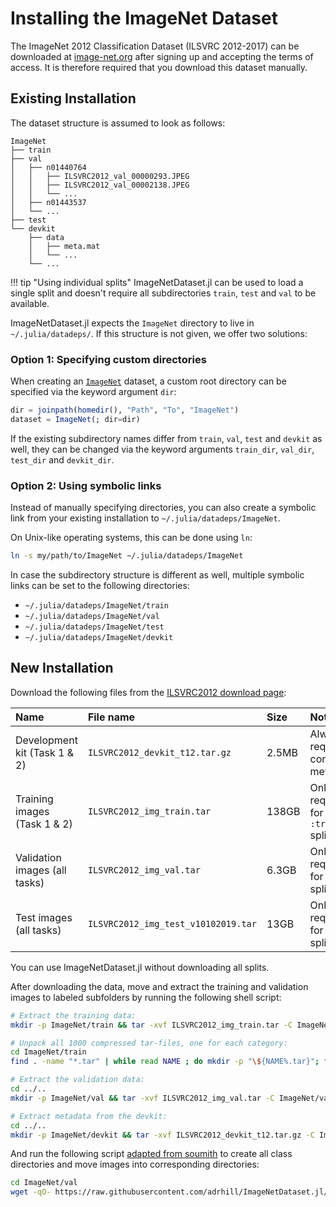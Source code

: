 # Installing the ImageNet Dataset
The ImageNet 2012 Classification Dataset (ILSVRC 2012-2017) can be downloaded at
[image-net.org](https://image-net.org/) after signing up and accepting the terms of access.
It is therefore required that you download this dataset manually.

## Existing Installation
The dataset structure is assumed to look as follows:
```
ImageNet
├── train
├── val
│   ├── n01440764
│   │   ├── ILSVRC2012_val_00000293.JPEG
│   │   ├── ILSVRC2012_val_00002138.JPEG
│   │   └── ...
│   ├── n01443537
│   └── ...
├── test
└── devkit
    ├── data
    │   ├── meta.mat
    │   └── ...
    └── ...
```

!!! tip "Using individual splits"
    ImageNetDataset.jl can be used to load a single split 
    and doesn't require all subdirectories `train`, `test` and `val` to be available.

ImageNetDataset.jl expects the `ImageNet` directory to live in `~/.julia/datadeps/`.
If this structure is not given, we offer two solutions:

### Option 1: Specifying custom directories
When creating an [`ImageNet`](@ref) dataset, a custom root directory can be specified via the keyword argument `dir`:

```julia
dir = joinpath(homedir(), "Path", "To", "ImageNet")
dataset = ImageNet(; dir=dir)
```

If the existing subdirectory names differ from `train`, `val`, `test` and `devkit` as well, 
they can be changed via the keyword arguments `train_dir`, `val_dir`, `test_dir` and `devkit_dir`.

### Option 2: Using symbolic links
Instead of manually specifying directories,
you can also create a symbolic link from your existing installation to `~/.julia/datadeps/ImageNet`.

On Unix-like operating systems, this can be done using `ln`:
```bash
ln -s my/path/to/ImageNet ~/.julia/datadeps/ImageNet
```

In case the subdirectory structure is different as well, multiple symbolic links 
can be set to the following directories:
* `~/.julia/datadeps/ImageNet/train`
* `~/.julia/datadeps/ImageNet/val`
* `~/.julia/datadeps/ImageNet/test`
* `~/.julia/datadeps/ImageNet/devkit`

## New Installation
Download the following files from the [ILSVRC2012 download page](https://image-net.org/challenges/LSVRC/2012/2012-downloads.php):

| Name                          | File name                           | Size  | Note                               |
|:------------------------------|:------------------------------------|:------|:-----------------------------------|
| Development kit (Task 1 & 2)  | `ILSVRC2012_devkit_t12.tar.gz`      | 2.5MB | Always required, contains metadata | 
| Training images (Task 1 & 2)  | `ILSVRC2012_img_train.tar`          | 138GB | Only required for `:train` split   |
| Validation images (all tasks) | `ILSVRC2012_img_val.tar`            | 6.3GB | Only required for `:val` split     |
| Test images (all tasks)       | `ILSVRC2012_img_test_v10102019.tar` | 13GB  | Only required for `:test` split    | 

You can use ImageNetDataset.jl without downloading all splits.

After downloading the data, move and extract the training and validation images to
labeled subfolders by running the following shell script:

```bash
# Extract the training data:
mkdir -p ImageNet/train && tar -xvf ILSVRC2012_img_train.tar -C ImageNet/train

# Unpack all 1000 compressed tar-files, one for each category:
cd ImageNet/train
find . -name "*.tar" | while read NAME ; do mkdir -p "\${NAME%.tar}"; tar -xvf "\${NAME}" -C "\${NAME%.tar}"; rm -f "\${NAME}"; done

# Extract the validation data:
cd ../..
mkdir -p ImageNet/val && tar -xvf ILSVRC2012_img_val.tar -C ImageNet/val

# Extract metadata from the devkit:
cd ../..
mkdir -p ImageNet/devkit && tar -xvf ILSVRC2012_devkit_t12.tar.gz -C ImageNet/devkit --strip-components=1
```

And run the following script 
[adapted from soumith](https://github.com/soumith/imagenetloader.torch/blob/master/valprep.sh) 
to create all class directories and move images into corresponding directories:

```bash
cd ImageNet/val
wget -qO- https://raw.githubusercontent.com/adrhill/ImageNetDataset.jl/master/docs/src/valprep.sh | bash
```
    